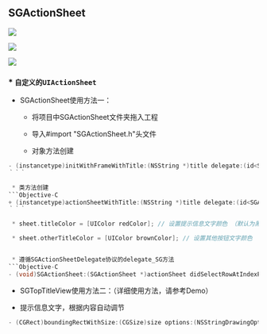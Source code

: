## SGActionSheet

![](https://github.com/kingsic/SGActionSheet/raw/master/Picture/sorgle.png) 

![](https://github.com/kingsic/SGActionSheet/raw/master/Picture/sorgle2.png)

![](https://github.com/kingsic/SGActionSheet/raw/master/Picture/sorgle3.png)

### * `自定义的UIActionSheet`<br>


* SGActionSheet使用方法一：

  * 将项目中SGActionSheet文件夹拖入工程

  * 导入#import "SGActionSheet.h"头文件

  * 对象方法创建
 ```Objective-C
 - (instancetype)initWithFrameWithTitle:(NSString *)title delegate:(id<SGActionSheetDelegate>)delegate cancelButtonTitle:(NSString *)cancelButtonTitle otherButtonTitleArray:(NSArray *)otherButtonTitleArray 
 ｀｀｀

  * 类方法创建
 ```Objective-C
 + (instancetype)actionSheetWithTitle:(NSString *)title delegate:(id<SGActionSheetDelegate>)delegate cancelButtonTitle:(NSString *)cancelButtonTitle otherButtonTitleArray:(NSArray *)otherButtonTitleArray
 ｀｀｀

  * sheet.titleColor = [UIColor redColor]; // 设置提示信息文字颜色 （默认为黑色）
 
  * sheet.otherTitleColor = [UIColor brownColor]; // 设置其他按钮文字颜色 （默认为黑色）
 
 
  * 遵循SGActionSheetDelegate协议的delegate_SG方法
 ```Objective-C
 - (void)SGActionSheet:(SGActionSheet *)actionSheet didSelectRowAtIndexPath:(NSInteger)indexPath；
 ```
  
* SGTopTitleView使用方法二：（详细使用方法，请参考Demo）

* 提示信息文字，根据内容自动调节
```Objective-C
- (CGRect)boundingRectWithSize:(CGSize)size options:(NSStringDrawingOptions)options attributes:(nullable NSDictionary *)attributes context:(nullable NSStringDrawingContext *)context;
```
